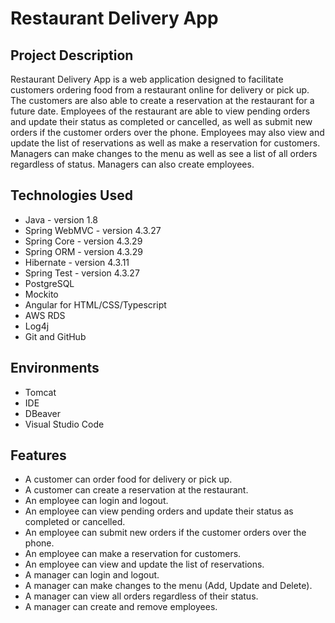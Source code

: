 # Restaurant Delivery App

## Project Description

Restaurant Delivery App is a web application designed to facilitate customers ordering food from a restaurant online for delivery or pick up. The customers are also able to create a reservation at the restaurant for a future date. Employees of the restaurant are able to view pending orders and update their status as completed or cancelled, as well as submit new orders if the customer orders over the phone. Employees may also view and update the list of reservations as well as make a reservation for customers. Managers can make changes to the menu as well as see a list of all orders regardless of status. Managers can also create employees.

## Technologies Used

* Java - version 1.8
* Spring WebMVC - version 4.3.27 
* Spring Core - version 4.3.29 
* Spring ORM - version 4.3.29 
* Hibernate - version 4.3.11 
* Spring Test - version 4.3.27 
* PostgreSQL 
* Mockito 
* Angular for HTML/CSS/Typescript  
* AWS RDS
* Log4j 
* Git and GitHub 

## Environments

* Tomcat
* IDE 
* DBeaver 
* Visual Studio Code

## Features

* A customer can order food for delivery or pick up.
* A customer can create a reservation at the restaurant.
* An employee can login and logout.
* An employee can view pending orders and update their status as completed or cancelled.
* An employee can submit new orders if the customer orders over the phone.
* An employee can make a reservation for customers.
* An employee can view and update the list of reservations.
* A manager can login and logout.
* A manager can make changes to the menu (Add, Update and Delete).
* A manager can view all orders regardless of their status.
* A manager can create and remove employees.
